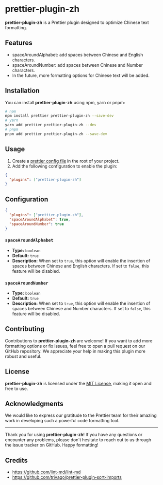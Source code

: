 # prettier-plugin-zh

**prettier-plugin-zh** is a Prettier plugin designed to optimize Chinese text formatting.

## Features

- spaceAroundAlphabet: add spaces between Chinese and English characters.
- spaceAroundNumber: add spaces between Chinese and Number characters.
- In the future, more formatting options for Chinese text will be added.

## Installation

You can install **prettier-plugin-zh** using npm, yarn or pnpm:

```bash
# npm
npm install prettier prettier-plugin-zh --save-dev
# yarn
yarn add prettier prettier-plugin-zh --dev
# pnpm
pnpm add prettier prettier-plugin-zh --save-dev
```

## Usage

1. Create a [prettier config file](https://prettier.io/docs/en/configuration.html) in the root of your project.
2. Add the following configuration to enable the plugin:

```json
{
  "plugins": ["prettier-plugin-zh"]
}
```

## Configuration

```json
{
  "plugins": ["prettier-plugin-zh"],
  "spaceAroundAlphabet": true,
  "spaceAroundNumber": true
}
```

### `spaceAroundAlphabet`

- **Type:** `boolean`
- **Default:** `true`
- **Description:** When set to `true`, this option will enable the insertion of spaces between Chinese and English characters. If set to `false`, this feature will be disabled.

### `spaceAroundNumber`

- **Type:** `boolean`
- **Default:** `true`
- **Description:** When set to `true`, this option will enable the insertion of spaces between Chinese and Number characters. If set to `false`, this feature will be disabled.

## Contributing

Contributions to **prettier-plugin-zh** are welcome! If you want to add more formatting options or fix issues, feel free to open a pull request on our GitHub repository. We appreciate your help in making this plugin more robust and useful.

## License

**prettier-plugin-zh** is licensed under the [MIT License](https://opensource.org/licenses/MIT), making it open and free to use.

## Acknowledgments

We would like to express our gratitude to the Prettier team for their amazing work in developing such a powerful code formatting tool.

---

Thank you for using **prettier-plugin-zh**! If you have any questions or encounter any problems, please don't hesitate to reach out to us through the issue tracker on GitHub. Happy formatting!

## Credits

- <https://github.com/lint-md/lint-md>
- <https://github.com/trivago/prettier-plugin-sort-imports>
